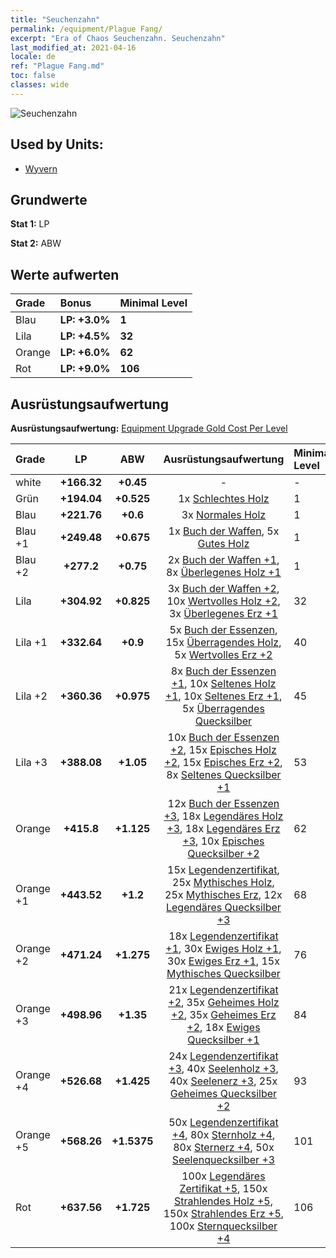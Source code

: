 ```yaml
---
title: "Seuchenzahn"
permalink: /equipment/Plague Fang/
excerpt: "Era of Chaos Seuchenzahn. Seuchenzahn"
last_modified_at: 2021-04-16
locale: de
ref: "Plague Fang.md"
toc: false
classes: wide
---
```


  ![Seuchenzahn](/images/e/e_8062.png)

## Used by Units:

* [Wyvern](/de/units/Wyvern/) 


## Grundwerte
 **Stat 1:** LP

 **Stat 2:** ABW

## Werte aufwerten

  |     Grade    |   Bonus | Minimal Level | 
  |:-------------|:--------|:--------------| 
  | Blau | **LP: +3.0%** | **1** | 
  | Lila | **LP: +4.5%** | **32** | 
  | Orange | **LP: +6.0%** | **62** | 
  | Rot | **LP: +9.0%** | **106** | 


## Ausrüstungsaufwertung
 **Ausrüstungsaufwertung:** [Equipment Upgrade Gold Cost Per Level](/equipment/EquipmentUpgradeCostPerLevel/) 

  |          Grade      | LP | ABW | Ausrüstungsaufwertung | Minimal Level |
  |:--------------------|:---------:|:---------:|:----------------:|:--------------|
  | white | **+166.32** | **+0.45** | - | - |
  | Grün | **+194.04** | **+0.525** | 1x [Schlechtes Holz](/de/Items/mat_1/) | 1 |
  | Blau | **+221.76** | **+0.6** | 3x [Normales Holz](/de/Items/mat_7/) | 1 |
  | Blau +1 | **+249.48** | **+0.675** | 1x [Buch der Waffen](/de/Items/mat_18/), 5x [Gutes Holz](/de/Items/mat_13/) | 1 |
  | Blau +2 | **+277.2** | **+0.75** | 2x [Buch der Waffen +1](/de/Items/mat_25/), 8x [Überlegenes Holz +1](/de/Items/mat_20/) | 1 |
  | Lila | **+304.92** | **+0.825** | 3x [Buch der Waffen +2](/de/Items/mat_32/), 10x [Wertvolles Holz +2](/de/Items/mat_27/), 3x [Überlegenes Erz +1](/de/Items/mat_19/) | 32 |
  | Lila +1 | **+332.64** | **+0.9** | 5x [Buch der Essenzen](/de/Items/mat_39/), 15x [Überragendes Holz](/de/Items/mat_34/), 5x [Wertvolles Erz +2](/de/Items/mat_26/) | 40 |
  | Lila +2 | **+360.36** | **+0.975** | 8x [Buch der Essenzen +1](/de/Items/mat_46/), 10x [Seltenes Holz +1](/de/Items/mat_41/), 10x [Seltenes Erz +1](/de/Items/mat_40/), 5x [Überragendes Quecksilber](/de/Items/mat_35/) | 45 |
  | Lila +3 | **+388.08** | **+1.05** | 10x [Buch der Essenzen +2](/de/Items/mat_53/), 15x [Episches Holz +2](/de/Items/mat_48/), 15x [Episches Erz +2](/de/Items/mat_47/), 8x [Seltenes Quecksilber +1](/de/Items/mat_42/) | 53 |
  | Orange | **+415.8** | **+1.125** | 12x [Buch der Essenzen +3](/de/Items/mat_60/), 18x [Legendäres Holz +3](/de/Items/mat_55/), 18x [Legendäres Erz +3](/de/Items/mat_54/), 10x [Episches Quecksilber +2](/de/Items/mat_49/) | 62 |
  | Orange +1 | **+443.52** | **+1.2** | 15x [Legendenzertifikat](/de/Items/mat_67/), 25x [Mythisches Holz](/de/Items/mat_62/), 25x [Mythisches Erz](/de/Items/mat_61/), 12x [Legendäres Quecksilber +3](/de/Items/mat_56/) | 68 |
  | Orange +2 | **+471.24** | **+1.275** | 18x [Legendenzertifikat +1](/de/Items/mat_74/), 30x [Ewiges Holz +1](/de/Items/mat_69/), 30x [Ewiges Erz +1](/de/Items/mat_68/), 15x [Mythisches Quecksilber](/de/Items/mat_63/) | 76 |
  | Orange +3 | **+498.96** | **+1.35** | 21x [Legendenzertifikat +2](/de/Items/mat_81/), 35x [Geheimes Holz +2](/de/Items/mat_76/), 35x [Geheimes Erz +2](/de/Items/mat_75/), 18x [Ewiges Quecksilber +1](/de/Items/mat_70/) | 84 |
  | Orange +4 | **+526.68** | **+1.425** | 24x [Legendenzertifikat +3](/de/Items/mat_88/), 40x [Seelenholz +3](/de/Items/mat_83/), 40x [Seelenerz +3](/de/Items/mat_82/), 25x [Geheimes Quecksilber +2](/de/Items/mat_77/) | 93 |
  | Orange +5 | **+568.26** | **+1.5375** | 50x [Legendenzertifikat +4](/de/Items/mat_95/), 80x [Sternholz +4](/de/Items/mat_90/), 80x [Sternerz +4](/de/Items/mat_89/), 50x [Seelenquecksilber +3](/de/Items/mat_84/) | 101 |
  | Rot | **+637.56** | **+1.725** | 100x [Legendäres Zertifikat +5](/de/Items/mat_102/), 150x [Strahlendes Holz +5](/de/Items/mat_97/), 150x [Strahlendes Erz +5](/de/Items/mat_96/), 100x [Sternquecksilber +4](/de/Items/mat_91/) | 106 |

